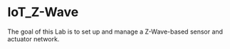 # IoT_Z-Wave
The goal of this Lab is to set up and manage a Z-Wave-based sensor and actuator network.
